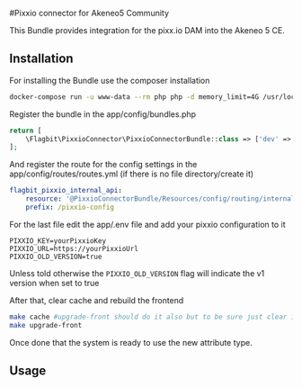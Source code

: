 #Pixxio connector for Akeneo5 Community

This Bundle provides integration for the pixx.io DAM into the Akeneo 5 CE.

## Installation
For installing the Bundle use the composer installation

```bash
docker-compose run -u www-data --rm php php -d memory_limit=4G /usr/local/bin/composer require "flagbit/akeneo-pixxio-connector"
```

Register the bundle in the app/config/bundles.php
```php
return [
    \Flagbit\PixxioConnector\PixxioConnectorBundle::class => ['dev' => true, 'test' => true, 'prod' => true],
];
```

And register the route for the config settings in the app/config/routes/routes.yml (if there is no file directory/create it)
```yml
flagbit_pixxio_internal_api:
    resource: '@PixxioConnectorBundle/Resources/config/routing/internal_api/config.yml'
    prefix: /pixxio-config
```

For the last file edit the app/.env file and add your pixxio configuration to it
```
PIXXIO_KEY=yourPixxioKey
PIXXIO_URL=https://yourPixxioUrl
PIXXIO_OLD_VERSION=true
```
Unless told otherwise the `PIXXIO_OLD_VERSION` flag will indicate the v1 version when set to true

After that, clear cache and rebuild the frontend
```bash
make cache #upgrade-front should do it also but to be sure just clear it
make upgrade-front
```

Once done that the system is ready to use the new attribute type.

## Usage
